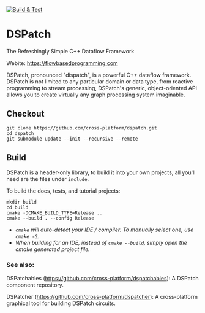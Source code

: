 [![Build & Test](https://github.com/cross-platform/dspatch/actions/workflows/build_and_test.yml/badge.svg)](https://github.com/cross-platform/dspatch/actions/workflows/build_and_test.yml)

# DSPatch

The Refreshingly Simple C++ Dataflow Framework

Webite: https://flowbasedprogramming.com

DSPatch, pronounced "dispatch", is a powerful C++ dataflow framework. DSPatch is not limited to any particular domain or data type, from reactive programming to stream processing, DSPatch's generic, object-oriented API allows you to create virtually any graph processing system imaginable.


## Checkout

```
git clone https://github.com/cross-platform/dspatch.git
cd dspatch
git submodule update --init --recursive --remote
```

## Build

DSPatch is a header-only library, to build it into your own projects, all you'll need are the files under `include`.

To build the docs, tests, and tutorial projects:

```
mkdir build
cd build
cmake -DCMAKE_BUILD_TYPE=Release ..
cmake --build . --config Release
```

- *`cmake` will auto-detect your IDE / compiler. To manually select one, use `cmake -G`.*
- *When building for an IDE, instead of `cmake --build`, simply open the cmake generated project file.*


### See also:

DSPatchables (https://github.com/cross-platform/dspatchables): A DSPatch component repository.

DSPatcher (https://github.com/cross-platform/dspatcher): A cross-platform graphical tool for building DSPatch circuits.
